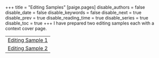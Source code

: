 +++
title = "Editing Samples"
[paige.pages]
disable_authors = false
disable_date = false
disable_keywords = false
disable_next = true
disable_prev = true
disable_reading_time = true
disable_series = true
disable_toc = true
+++
I have prepared two editing samples each with a context cover page.

||
|-|
|[Editing Sample 1](./editing_sample_1.pdf)|
|[Editing Sample 2](./editing_sample_2.pdf)|